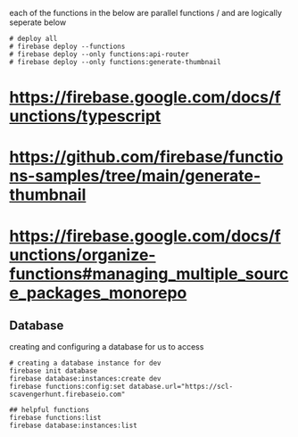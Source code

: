 

each of the functions in the below are parallel functions / and are logically seperate below 
```
# deploy all
# firebase deploy --functions
# firebase deploy --only functions:api-router
# firebase deploy --only functions:generate-thumbnail
```

# https://firebase.google.com/docs/functions/typescript
# https://github.com/firebase/functions-samples/tree/main/generate-thumbnail
# https://firebase.google.com/docs/functions/organize-functions#managing_multiple_source_packages_monorepo


## Database

creating and configuring a database for us to access
```
# creating a database instance for dev
firebase init database
firebase database:instances:create dev
firebase functions:config:set database.url="https://scl-scavengerhunt.firebaseio.com"

## helpful functions
firebase functions:list
firebase database:instances:list


```